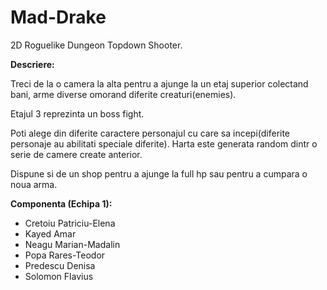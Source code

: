 # Mad-Drake 

2D Roguelike Dungeon Topdown Shooter.

**Descriere:**

Treci de la o camera la alta pentru a ajunge la un etaj superior colectand bani, arme diverse omorand diferite creaturi(enemies).

Etajul 3 reprezinta un boss fight. 

Poti alege din diferite caractere personajul cu care sa incepi(diferite personaje au abilitati speciale diferite). Harta este generata random dintr o serie de camere create anterior. 

Dispune si de un shop pentru a ajunge la full hp sau pentru a cumpara o noua arma.

**Componenta (Echipa 1):**

- Cretoiu Patriciu-Elena
- Kayed Amar
- Neagu Marian-Madalin
- Popa Rares-Teodor 
- Predescu Denisa
- Solomon Flavius

